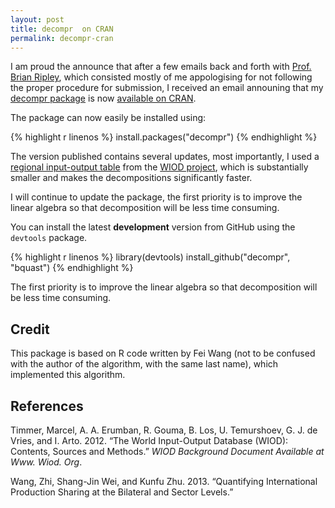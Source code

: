```yaml
---
layout: post
title: decompr  on CRAN
permalink: decompr-cran
---
```


I am proud the announce that after a few emails back and forth with [Prof. Brian Ripley](http://en.wikipedia.org/wiki/Brian_D._Ripley), which consisted mostly of me appologising for not following the proper procedure for submission, I received an email announing that my [decompr package](http://qua.st/decompr) is now [available on CRAN](http://cran.r-project.org/web/packages/decompr/index.html).

The package can now easily be installed using:

{% highlight r linenos %}
install.packages("decompr")
{% endhighlight %}

The version published contains several updates, most importantly, I used a [regional input-output table](http://www.wiod.org/new_site/database/riots.htm) from the [WIOD project](http://www.wiod.org/), which is substantially smaller and makes the decompositions significantly faster.

I will continue to update the package, the first priority is to improve the linear algebra so that decomposition will be less time consuming.

You can install the latest **development** version from GitHub using the `devtools` package.

{% highlight r linenos %}
library(devtools)
install_github("decompr", "bquast")
{% endhighlight %}

The first priority is to improve the linear algebra so that decomposition will be less time consuming.


Credit
------

This package is based on R code written by Fei Wang (not to be confused with the author of the algorithm, with the same last name), which implemented this algorithm.

References
----------

Timmer, Marcel, A. A. Erumban, R. Gouma, B. Los, U. Temurshoev, G. J. de Vries, and I. Arto. 2012. “The World Input-Output Database (WIOD): Contents, Sources and Methods.” *WIOD Background Document Available at Www. Wiod. Org*.

Wang, Zhi, Shang-Jin Wei, and Kunfu Zhu. 2013. “Quantifying International Production Sharing at the Bilateral and Sector Levels.”
